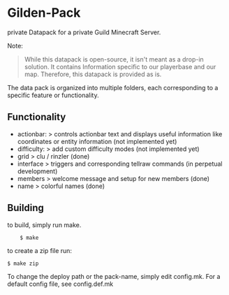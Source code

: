 Gilden-Pack
===========

private Datapack for a private Guild Minecraft Server.

Note:

> While this datapack is open-source, it isn't meant as a drop-in solution. It contains Information specific to our playerbase and our map. Therefore, this datapack is provided as is.

The data pack is organized into multiple folders, each corresponding to a specific feature or functionality.

Functionality
-------------
* actionbar:
        > controls actionbar text and displays useful information like coordinates or entity information (not implemented yet)
* difficulty:
        > add custom difficulty modes (not implemented yet)
* grid
        > clu / rinzler (done)
* interface
        > triggers and corresponding tellraw commands (in perpetual development)
* members
        > welcome message and setup for new members (done)
* name
        > colorful names (done)

Building
--------

to build, simply run make.

        $ make

to create a zip file run:

    $ make zip

To change the deploy path or the pack-name, simply edit config.mk. For a default config file, see config.def.mk